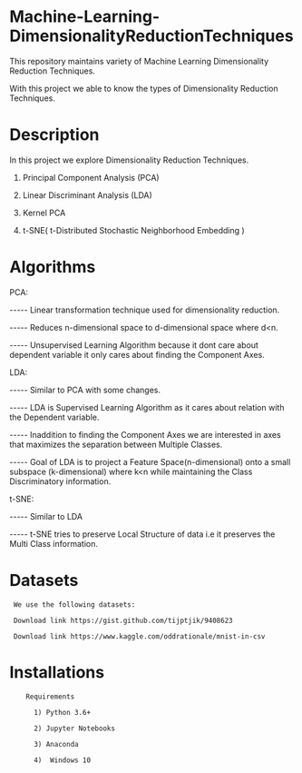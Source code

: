 # Machine-Learning-DimensionalityReductionTechniques

This repository maintains variety of Machine Learning Dimensionality Reduction Techniques.

With this project we able to know the types of Dimensionality Reduction Techniques.

# Description

In this project we explore Dimensionality Reduction Techniques.

1) Principal Component Analysis (PCA)

2) Linear Discriminant Analysis (LDA)

3) Kernel PCA

4) t-SNE( t-Distributed Stochastic Neighborhood Embedding )

# Algorithms

PCA:

   ----- Linear transformation technique used for dimensionality reduction.
   
   ----- Reduces n-dimensional space to d-dimensional space where d<n.
   
   ----- Unsupervised Learning Algorithm because it dont care about dependent variable it only cares about finding the Component Axes.
   
 LDA:
 
   ----- Similar to PCA with some changes.
 
   ----- LDA is Supervised Learning Algorithm as it cares about relation with the Dependent variable.
 
   ----- Inaddition to finding the Component Axes we are interested in axes that maximizes the separation between Multiple Classes.
 
   ----- Goal of LDA is to project a Feature Space(n-dimensional) onto a small subspace (k-dimensional) where k<n while maintaining the Class Discriminatory information.
                                                                                                                
 t-SNE:
                                                                                                                
   ----- Similar to LDA
                                                                                                                
   ----- t-SNE tries to preserve Local Structure of data i.e it preserves the Multi Class information. 
                                                                                                                  
                                                                                                                  
   # Datasets
   
     We use the following datasets:
                                                                                                                  
     Download link https://gist.github.com/tijptjik/9408623
                                                                                                                  
     Download link https://www.kaggle.com/oddrationale/mnist-in-csv
                                                                                                                  
                                                                                                                  
                                                                                                                  
   # Installations
                                                                                                                  
        Requirements
                                                                                                                  
          1) Python 3.6+
                                                                                                                  
          2) Jupyter Notebooks
                                                                                                                  
          3) Anaconda
                                                                                                                  
          4)  Windows 10                                                                                                       
                                                                                                                 
                                                                                                           
                                                                                                      
